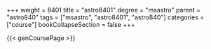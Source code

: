 +++
weight = 8401
title = "astro8401"
degree = "msastro"
parent = "astro840"
tags = ["msastro", "astro8401", "astro840"]
categories = ["course"]
bookCollapseSection = false
+++

{{< genCoursePage >}}
